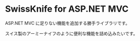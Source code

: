 SwissKnife for ASP.NET MVC
=========

ASP.NET MVC に足りない機能を追加する勝手ライブラリです。

スイス製のアーミーナイフのように便利な機能を詰め込みたいです。